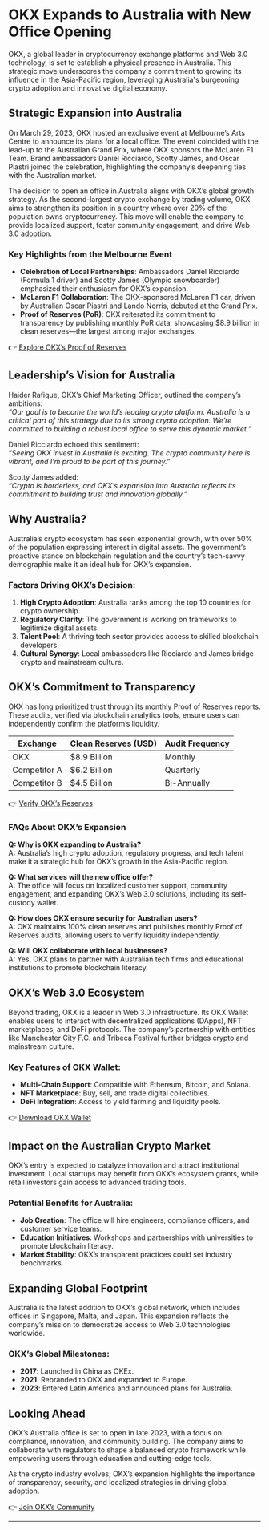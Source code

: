 # OKX Expands to Australia with New Office Opening  

OKX, a global leader in cryptocurrency exchange platforms and Web 3.0 technology, is set to establish a physical presence in Australia. This strategic move underscores the company's commitment to growing its influence in the Asia-Pacific region, leveraging Australia's burgeoning crypto adoption and innovative digital economy.  

## Strategic Expansion into Australia  

On March 29, 2023, OKX hosted an exclusive event at Melbourne’s Arts Centre to announce its plans for a local office. The event coincided with the lead-up to the Australian Grand Prix, where OKX sponsors the McLaren F1 Team. Brand ambassadors Daniel Ricciardo, Scotty James, and Oscar Piastri joined the celebration, highlighting the company’s deepening ties with the Australian market.  

The decision to open an office in Australia aligns with OKX’s global growth strategy. As the second-largest crypto exchange by trading volume, OKX aims to strengthen its position in a country where over 20% of the population owns cryptocurrency. This move will enable the company to provide localized support, foster community engagement, and drive Web 3.0 adoption.  

### Key Highlights from the Melbourne Event  
- **Celebration of Local Partnerships**: Ambassadors Daniel Ricciardo (Formula 1 driver) and Scotty James (Olympic snowboarder) emphasized their enthusiasm for OKX’s expansion.  
- **McLaren F1 Collaboration**: The OKX-sponsored McLaren F1 car, driven by Australian Oscar Piastri and Lando Norris, debuted at the Grand Prix.  
- **Proof of Reserves (PoR)**: OKX reiterated its commitment to transparency by publishing monthly PoR data, showcasing $8.9 billion in clean reserves—the largest among major exchanges.  

👉 [Explore OKX’s Proof of Reserves](https://bit.ly/okx-bonus)  

## Leadership’s Vision for Australia  

Haider Rafique, OKX’s Chief Marketing Officer, outlined the company’s ambitions:  
_“Our goal is to become the world’s leading crypto platform. Australia is a critical part of this strategy due to its strong crypto adoption. We’re committed to building a robust local office to serve this dynamic market.”_  

Daniel Ricciardo echoed this sentiment:  
_“Seeing OKX invest in Australia is exciting. The crypto community here is vibrant, and I’m proud to be part of this journey.”_  

Scotty James added:  
_“Crypto is borderless, and OKX’s expansion into Australia reflects its commitment to building trust and innovation globally.”_  

## Why Australia?  

Australia’s crypto ecosystem has seen exponential growth, with over 50% of the population expressing interest in digital assets. The government’s proactive stance on blockchain regulation and the country’s tech-savvy demographic make it an ideal hub for OKX’s expansion.  

### Factors Driving OKX’s Decision:  
1. **High Crypto Adoption**: Australia ranks among the top 10 countries for crypto ownership.  
2. **Regulatory Clarity**: The government is working on frameworks to legitimize digital assets.  
3. **Talent Pool**: A thriving tech sector provides access to skilled blockchain developers.  
4. **Cultural Synergy**: Local ambassadors like Ricciardo and James bridge crypto and mainstream culture.  

## OKX’s Commitment to Transparency  

OKX has long prioritized trust through its monthly Proof of Reserves reports. These audits, verified via blockchain analytics tools, ensure users can independently confirm the platform’s liquidity.  

| Exchange       | Clean Reserves (USD) | Audit Frequency |  
|----------------|----------------------|-----------------|  
| OKX            | $8.9 Billion         | Monthly         |  
| Competitor A   | $6.2 Billion         | Quarterly       |  
| Competitor B   | $4.5 Billion         | Bi-Annually     |  

👉 [Verify OKX’s Reserves](https://bit.ly/okx-bonus)  

### FAQs About OKX’s Expansion  

**Q: Why is OKX expanding to Australia?**  
A: Australia’s high crypto adoption, regulatory progress, and tech talent make it a strategic hub for OKX’s growth in the Asia-Pacific region.  

**Q: What services will the new office offer?**  
A: The office will focus on localized customer support, community engagement, and expanding OKX’s Web 3.0 solutions, including its self-custody wallet.  

**Q: How does OKX ensure security for Australian users?**  
A: OKX maintains 100% clean reserves and publishes monthly Proof of Reserves audits, allowing users to verify liquidity independently.  

**Q: Will OKX collaborate with local businesses?**  
A: Yes, OKX plans to partner with Australian tech firms and educational institutions to promote blockchain literacy.  

## OKX’s Web 3.0 Ecosystem  

Beyond trading, OKX is a leader in Web 3.0 infrastructure. Its OKX Wallet enables users to interact with decentralized applications (DApps), NFT marketplaces, and DeFi protocols. The company’s partnership with entities like Manchester City F.C. and Tribeca Festival further bridges crypto and mainstream culture.  

### Key Features of OKX Wallet:  
- **Multi-Chain Support**: Compatible with Ethereum, Bitcoin, and Solana.  
- **NFT Marketplace**: Buy, sell, and trade digital collectibles.  
- **DeFi Integration**: Access to yield farming and liquidity pools.  

👉 [Download OKX Wallet](https://bit.ly/okx-bonus)  

## Impact on the Australian Crypto Market  

OKX’s entry is expected to catalyze innovation and attract institutional investment. Local startups may benefit from OKX’s ecosystem grants, while retail investors gain access to advanced trading tools.  

### Potential Benefits for Australia:  
- **Job Creation**: The office will hire engineers, compliance officers, and customer service teams.  
- **Education Initiatives**: Workshops and partnerships with universities to promote blockchain literacy.  
- **Market Stability**: OKX’s transparent practices could set industry benchmarks.  

## Expanding Global Footprint  

Australia is the latest addition to OKX’s global network, which includes offices in Singapore, Malta, and Japan. This expansion reflects the company’s mission to democratize access to Web 3.0 technologies worldwide.  

### OKX’s Global Milestones:  
- **2017**: Launched in China as OKEx.  
- **2021**: Rebranded to OKX and expanded to Europe.  
- **2023**: Entered Latin America and announced plans for Australia.  

## Looking Ahead  

OKX’s Australia office is set to open in late 2023, with a focus on compliance, innovation, and community building. The company aims to collaborate with regulators to shape a balanced crypto framework while empowering users through education and cutting-edge tools.  

As the crypto industry evolves, OKX’s expansion highlights the importance of transparency, security, and localized strategies in driving global adoption.  

👉 [Join OKX’s Community](https://bit.ly/okx-bonus)  

---  